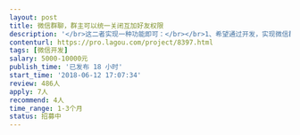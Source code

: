 ```yaml
---                
layout: post       
title: 微信群聊，群主可以统一关闭互加好友权限           
description: '</br>这二者实现一种功能即可：</br></br>1、希望通过开发，实现微信群聊天群主可以关闭群成员之间互相加好友的权限，以及关闭群成员之间互相查看对方资料的功能。</br></br>2、QQ讨论组，实现讨论组群主可以关闭群成员之间互相加好友的权限，以及群成员之间互相查看对方资料的功能。</br></br>主要是想通过微信或者QQ主流聊天工具实现群聊，但又不能互相看到对方的资料和不能互相加好友，相互聊天的功能。。如果微信小程序可以实现，也是可以的；</br>'     
contenturl: https://pro.lagou.com/project/8397.html      
tags: [微信开发]            
salary: 5000-10000元          
publish_time: '已发布 18 小时'         
start_time: '2018-06-12 17:07:34'           
review: 486人                   
apply: 7人                   
recommend: 4人                   
time_range: 1-3个月              
status: 招募中                  
---                 
```

